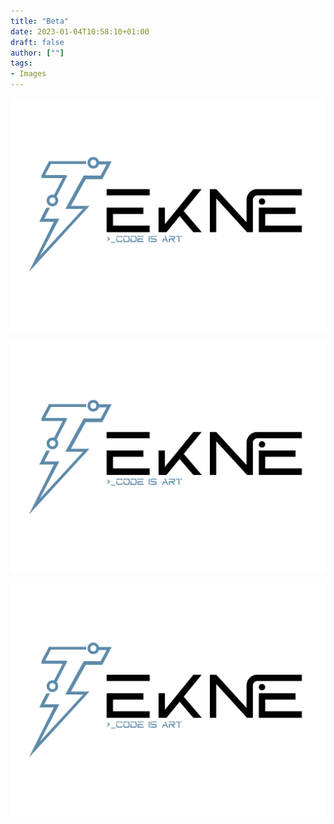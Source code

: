 ```yaml
---
title: "Beta"
date: 2023-01-04T10:58:10+01:00
draft: false
author: [""]
tags:
- Images
---
```


![TEKNE][IMG]

[IMG]: l.JPEG


![TEKNE Club](l.JPEG)

![TEKNE Club Logo](Logo2.jpg)